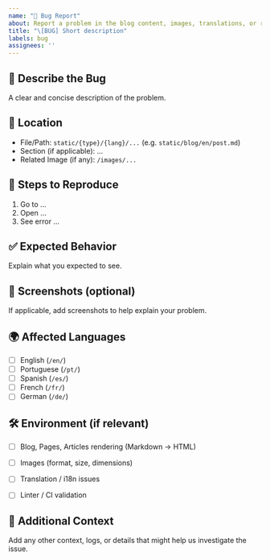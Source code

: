 ```yaml
---
name: "🐞 Bug Report"
about: Report a problem in the blog content, images, translations, or repository scripts
title: "\[BUG] Short description"
labels: bug
assignees: ''
---
```


## 🐛 Describe the Bug

A clear and concise description of the problem.

## 📍 Location

* File/Path: `static/{type}/{lang}/...` (e.g. `static/blog/en/post.md`)
* Section (if applicable): …
* Related Image (if any): `/images/...`

## 🔁 Steps to Reproduce

1. Go to …
2. Open …
3. See error …

## ✅ Expected Behavior

Explain what you expected to see.

## 📸 Screenshots (optional)

If applicable, add screenshots to help explain your problem.

## 🌍 Affected Languages

* [ ] English (`/en/`)
* [ ] Portuguese (`/pt/`)
* [ ] Spanish (`/es/`)
* [ ] French (`/fr/`)
* [ ] German (`/de/`)

## 🛠️ Environment (if relevant)

* [ ] Blog, Pages, Articles rendering (Markdown → HTML)
* [ ] Images (format, size, dimensions)
* [ ] Translation / i18n issues
* [ ] Linter / CI validation


## 📎 Additional Context

Add any other context, logs, or details that might help us investigate the issue.
